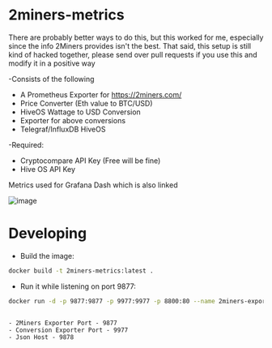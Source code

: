 # 2miners-metrics

There are probably better ways to do this, but this worked for me, especially since the info 2Miners provides isn't the best. That said, this setup is still kind of hacked together, please send over pull requests if you use this and modify it in a positive way 

-Consists of the following
- A Prometheus Exporter for <https://2miners.com/>
- Price Converter (Eth value to BTC/USD)
- HiveOS Wattage to USD Conversion
- Exporter for above conversions
- Telegraf/InfluxDB HiveOS 

-Required:
- Cryptocompare API Key (Free will be fine)
- Hive OS API Key

Metrics used for Grafana Dash which is also linked 

![image](https://user-images.githubusercontent.com/31908995/148861960-10505a0b-0de8-44ad-92e2-dde09784ea4c.png)



# Developing

- Build the image:

```sh
docker build -t 2miners-metrics:latest .
```

- Run it while listening on port 9877:

```sh
docker run -d -p 9877:9877 -p 9977:9977 -p 8800:80 --name 2miners-exporter --restart=always 2miners-metrics:latest
```
```

- 2Miners Exporter Port - 9877
- Conversion Exporter Port - 9977
- Json Host - 9878
